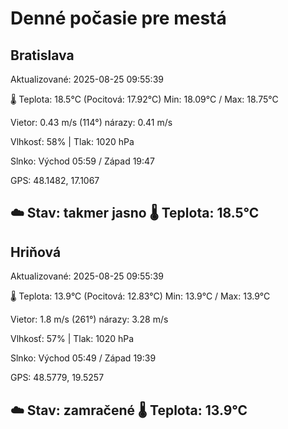 ﻿# Denné počasie pre mestá

## Bratislava
Aktualizované: 2025-08-25 09:55:39

🌡️ Teplota: 18.5°C 
(Pocitová: 17.92°C)
Min: 18.09°C / Max: 18.75°C

Vietor: 0.43 m/s    (114°) 
nárazy: 0.41 m/s

Vlhkosť: 58% | Tlak: 1020 hPa

Slnko: Východ 05:59 / Západ 19:47

GPS: 48.1482, 17.1067

☁️ Stav: takmer jasno        🌡️ Teplota: 18.5°C
---

## Hriňová
Aktualizované: 2025-08-25 09:55:39

🌡️ Teplota: 13.9°C 
(Pocitová: 12.83°C)
Min: 13.9°C / Max: 13.9°C

Vietor: 1.8 m/s (261°)
nárazy: 3.28 m/s

Vlhkosť: 57% | Tlak: 1020 hPa

Slnko: Východ 05:49 / Západ 19:39

GPS: 48.5779, 19.5257

☁️ Stav: zamračené        🌡️ Teplota: 13.9°C
---
